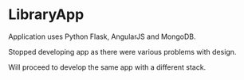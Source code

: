 # LibraryApp

Application uses Python Flask, AngularJS and MongoDB. 

Stopped developing app as there were various problems with design. 

Will proceed to develop the same app with a different stack. 
